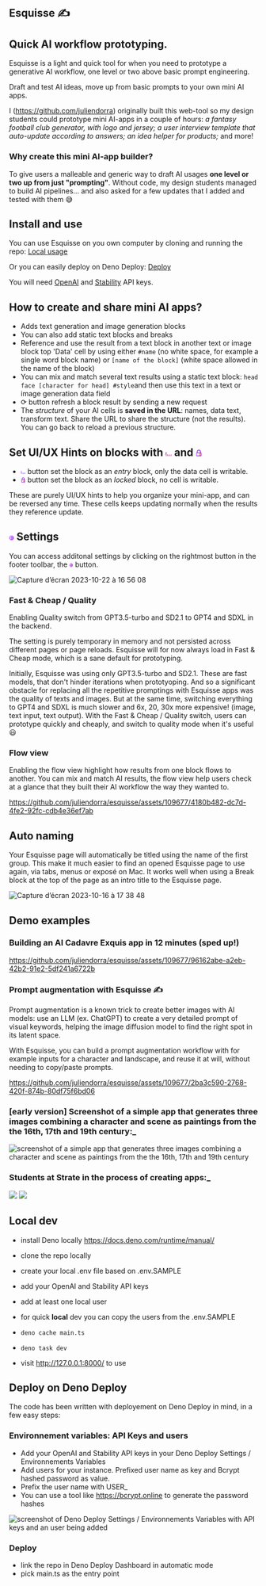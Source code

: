 ## Esquisse ✍️ 
## Quick AI workflow prototyping.

Esquisse is a light and quick tool for when you need to prototype a generative AI workflow, one level or two above basic prompt engineering.

Draft and test AI ideas, move up from basic prompts to your own mini AI apps.

I (https://github.com/juliendorra) originally built this web-tool so my design students could prototype mini AI-apps in a couple of hours: _a fantasy football club generator, with logo and jersey; a user interview template that auto-update according to answers; an idea helper for products;_ and more!

### Why create this mini AI-app builder?

To give users a malleable and generic way to draft AI usages **one level or two up from just "prompting"**. Without code, my design students managed to build AI pipelines… and also asked for a few updates that I added and tested with them 😅

## Install and use

You can use Esquisse on you own computer by cloning and running the repo: [Local usage](#local-dev)

Or you can easily deploy on Deno Deploy: [Deploy](#deploy-on-deno-deploy)

You will need [OpenAI](https://platform.openai.com/) and [Stability](https://platform.stability.ai) API keys.

## How to create and share mini AI apps?

- Adds text generation and image generation blocks
- You can also add static text blocks and breaks
- Reference and use the result from a text block in another text or image block top 'Data' cell by using either `#name` (no white space, for example a single word block name) or `[name of the block]` (white space allowed in the name of the block)
- You can mix and match several text results using a static text block: `head face [character for head] #style`and then use this text in a text or image generation data field
- ⟳ button refresh a block result by sending a new request
- The _structure_ of your AI cells is **saved in the URL**: names, data text, transform text. Share the URL to share the structure (not the results). You can go back to reload a previous structure.

## Set UI/UX Hints on blocks with <img width="2.5%" alt="Entry button" src="static/icons/entry.svg"> and <img width="2.5%" alt="Entry button" src="static/icons/lock.svg">

- <img width="2%" alt="Entry button" src="static/icons/entry.svg"> button set the block as an _entry_ block, only the data cell is writable.
- <img width="2%" alt="Lock button" src="static/icons/lock.svg"> button set the block as an _locked_ block, no cell is writable. 

These are purely UI/UX hints to help you organize your mini-app, and can be reversed any time.
These cells keeps updating normally when the results they reference update.

## <img width="2%" alt="Entry button" src="static/icons/settings.svg"> Settings

You can access additonal settings by clicking on the rightmost button in the footer toolbar, the <img width="1.5%" alt="Entry button" src="static/icons/settings.svg"> button.

<img width="25%" alt="Capture d’écran 2023-10-22 à 16 56 08" src="https://github.com/juliendorra/esquisse/assets/109677/4ce7a78f-ae57-4394-b17e-f92213289654">

### Fast & Cheap / Quality

Enabling Quality switch from GPT3.5-turbo and SD2.1 to GPT4 and SDXL in the backend.

The setting is purely temporary in memory and not persisted across different pages or page reloads. Esquisse will for now always load in Fast & Cheap mode, which is a sane default for prototyping.

Initially, Esquisse was using only GPT3.5-turbo and SD2.1. These are fast models, that don't hinder iterations when prototyoping. And so a significant obstacle for replacing all the repetitive promptings with Esquisse apps was the quality of texts and images. But at the same time, switching everything to GPT4 and SDXL is much slower and 6x, 20, 30x more expensive! (image, text input, text output). With the Fast & Cheap / Quality switch, users can prototype quickly and cheaply, and switch to quality mode when it's useful 😃

### Flow view

Enabling the flow view highlight how results from one block flows to another. You can mix and match AI results, the flow view help users check at a glance that they built their AI workflow the way they wanted to.

https://github.com/juliendorra/esquisse/assets/109677/4180b482-dc7d-4fe2-92fc-cdb4e36ef7ab

## Auto naming

Your Esquisse page will automatically be titled using the name of the first group. This make it much easier to find an opened Esquisse page to use again, via tabs, menus or exposé on Mac. It works well when using a Break block at the top of the page as an intro title to the Esquisse page.

<img width="25%" alt="Capture d’écran 2023-10-16 à 17 38 48" src="https://github.com/juliendorra/esquisse/assets/109677/d5e2bb52-1e94-4c28-954a-dea662a3f820">

## Demo examples

### Building an AI Cadavre Exquis app in 12 minutes (sped up!)

https://github.com/juliendorra/esquisse/assets/109677/96162abe-a2eb-42b2-91e2-5df241a6722b

### Prompt augmentation with Esquisse ✍️
Prompt augmentation is a known trick to create better images with AI models: use an LLM (ex. ChatGPT) to create a very detailed prompt of visual keywords, helping the image diffusion model to find the right spot in its latent space.

With Esquisse, you can build a prompt augmentation workflow with for example inputs for a character and landscape, and reuse it at will, without needing to copy/paste prompts.

https://github.com/juliendorra/esquisse/assets/109677/2ba3c590-2768-420f-874b-80df75f6bd06

### [early version] Screenshot of a simple app that generates three images combining a character and scene as paintings from the the 16th, 17th and 19th century:_

<img width="30%" alt="screenshot of a simple app that generates three images combining a character and scene as paintings from the the 16th, 17th and 19th century" src="https://github.com/BenthamRealities/visi-llm/assets/109677/2d42c609-91b9-49de-80d2-839322a3faae">

### Students at Strate in the process of creating apps:_

<img width="30%"  src="https://github.com/BenthamRealities/visi-llm/assets/109677/9213c7fc-d86c-47ef-a9ce-a52fa3271394">

<img width="30%"  src="https://github.com/BenthamRealities/visi-llm/assets/109677/9faeded3-d248-4456-81e6-cce76358b28f">

## Local dev
- install Deno locally https://docs.deno.com/runtime/manual/
- clone the repo locally

- create your local .env file based on .env.SAMPLE
- add your OpenAI and Stability API keys
- add at least one local user
- for quick **local** dev you can copy the users from the .env.SAMPLE 

- `deno cache main.ts`
- `deno task dev`
- visit http://127.0.0.1:8000/ to use

## Deploy on Deno Deploy

The code has been written with deployement on Deno Deploy in mind, in a few easy steps:

### Environnement variables: API Keys and users
- Add your OpenAI and Stability API keys in your Deno Deploy Settings / Environnements Variables
- Add users for your instance. Prefixed user name as key and Bcrypt hashed password as value. 
- Prefix the user name with USER_
- You can use a tool like https://bcrypt.online to generate the password hashes

<img width="50%" alt="screenshot of Deno Deploy Settings / Environnements Variables with API keys and an user being added" src="https://github.com/juliendorra/esquisse/assets/109677/6ceef65e-02a4-4e69-8f01-066f5848e802">

### Deploy 
- link the repo in Deno Deploy Dashboard in automatic mode
- pick main.ts as the entry point
